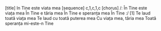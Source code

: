 [title] In Tine este viata mea
[sequence] c,1,c,1,c
[chorus]
/: În Tine este viața mea
În Tine e tăria mea
În Tine e speranța mea
În Tine :/
[1]
Te laud toată viața mea
Te laud cu toată puterea mea
Cu viața mea, tăria mea
Toată speranța mi-este-n Tine

